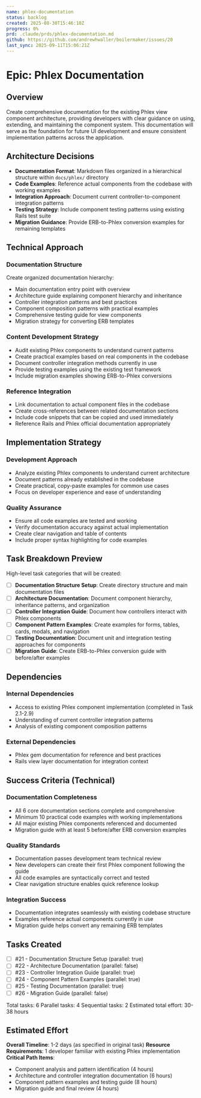 ```yaml
---
name: phlex-documentation
status: backlog
created: 2025-08-30T15:46:10Z
progress: 0%
prd: .claude/prds/phlex-documentation.md
github: https://github.com/andrewhwaller/boilermaker/issues/20
last_sync: 2025-09-11T15:06:21Z
---
```


# Epic: Phlex Documentation

## Overview

Create comprehensive documentation for the existing Phlex view component architecture, providing developers with clear guidance on using, extending, and maintaining the component system. This documentation will serve as the foundation for future UI development and ensure consistent implementation patterns across the application.

## Architecture Decisions

- **Documentation Format**: Markdown files organized in a hierarchical structure within `docs/phlex/` directory
- **Code Examples**: Reference actual components from the codebase with working examples
- **Integration Approach**: Document current controller-to-component integration patterns
- **Testing Strategy**: Include component testing patterns using existing Rails test suite
- **Migration Guidance**: Provide ERB-to-Phlex conversion examples for remaining templates

## Technical Approach

### Documentation Structure
Create organized documentation hierarchy:
- Main documentation entry point with overview
- Architecture guide explaining component hierarchy and inheritance
- Controller integration patterns and best practices
- Component composition patterns with practical examples
- Comprehensive testing guide for view components
- Migration strategy for converting ERB templates

### Content Development Strategy
- Audit existing Phlex components to understand current patterns
- Create practical examples based on real components in the codebase
- Document controller integration methods currently in use
- Provide testing examples using the existing test framework
- Include migration examples showing ERB-to-Phlex conversions

### Reference Integration
- Link documentation to actual component files in the codebase
- Create cross-references between related documentation sections
- Include code snippets that can be copied and used immediately
- Reference Rails and Phlex official documentation appropriately

## Implementation Strategy

### Development Approach
- Analyze existing Phlex components to understand current architecture
- Document patterns already established in the codebase
- Create practical, copy-paste examples for common use cases
- Focus on developer experience and ease of understanding

### Quality Assurance
- Ensure all code examples are tested and working
- Verify documentation accuracy against actual implementation
- Create clear navigation and table of contents
- Include proper syntax highlighting for code examples

## Task Breakdown Preview

High-level task categories that will be created:
- [ ] **Documentation Structure Setup**: Create directory structure and main documentation files
- [ ] **Architecture Documentation**: Document component hierarchy, inheritance patterns, and organization
- [ ] **Controller Integration Guide**: Document how controllers interact with Phlex components
- [ ] **Component Pattern Examples**: Create examples for forms, tables, cards, modals, and navigation
- [ ] **Testing Documentation**: Document unit and integration testing approaches for components
- [ ] **Migration Guide**: Create ERB-to-Phlex conversion guide with before/after examples

## Dependencies

### Internal Dependencies
- Access to existing Phlex component implementation (completed in Task 2.1-2.9)
- Understanding of current controller integration patterns
- Analysis of existing component composition patterns

### External Dependencies
- Phlex gem documentation for reference and best practices
- Rails view layer documentation for integration context

## Success Criteria (Technical)

### Documentation Completeness
- All 6 core documentation sections complete and comprehensive
- Minimum 10 practical code examples with working implementations
- All major existing Phlex components referenced and documented
- Migration guide with at least 5 before/after ERB conversion examples

### Quality Standards
- Documentation passes development team technical review
- New developers can create their first Phlex component following the guide
- All code examples are syntactically correct and tested
- Clear navigation structure enables quick reference lookup

### Integration Success
- Documentation integrates seamlessly with existing codebase structure
- Examples reference actual components currently in use
- Migration guide helps convert any remaining ERB templates

## Tasks Created
- [ ] #21 - Documentation Structure Setup (parallel: true)
- [ ] #22 - Architecture Documentation (parallel: false)
- [ ] #23 - Controller Integration Guide (parallel: true)
- [ ] #24 - Component Pattern Examples (parallel: true)
- [ ] #25 - Testing Documentation (parallel: true)
- [ ] #26 - Migration Guide (parallel: false)

Total tasks: 6
Parallel tasks: 4
Sequential tasks: 2
Estimated total effort: 30-38 hours

## Estimated Effort

**Overall Timeline**: 1-2 days (as specified in original task)
**Resource Requirements**: 1 developer familiar with existing Phlex implementation
**Critical Path Items**: 
- Component analysis and pattern identification (4 hours)
- Architecture and controller integration documentation (6 hours)  
- Component pattern examples and testing guide (8 hours)
- Migration guide and final review (4 hours)